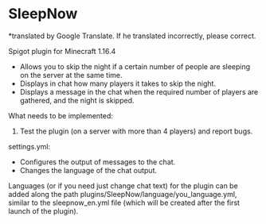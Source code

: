 # SleepNow
*translated by Google Translate. If he translated incorrectly, please correct.

Spigot plugin for Minecraft 1.16.4 
- Allows you to skip the night if a certain number of people are sleeping on the server at the same time.
- Displays in chat how many players it takes to skip the night.
- Displays a message in the chat when the required number of players are gathered, and the night is skipped.

What needs to be implemented:
1. Test the plugin (on a server with more than 4 players) and report bugs.

settings.yml:
- Configures the output of messages to the chat.
- Changes the language of the chat output.

Languages (or if you need just change chat text) for the plugin can be added along the path plugins/SleepNow/language/you_language.yml, similar to the sleepnow_en.yml file (which will be created after the first launch of the plugin).
